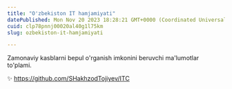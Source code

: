 ```yaml
---
title: "O'zbekiston IT hamjamiyati"
datePublished: Mon Nov 20 2023 18:28:21 GMT+0000 (Coordinated Universal Time)
cuid: clp78pnnj00020al40g1l75km
slug: ozbekiston-it-hamjamiyati

---
```



Zamonaviy kasblarni bepul o'rganish imkonini beruvchi ma'lumotlar to'plami.

✨ https://github.com/SHakhzodTojiyev/ITC